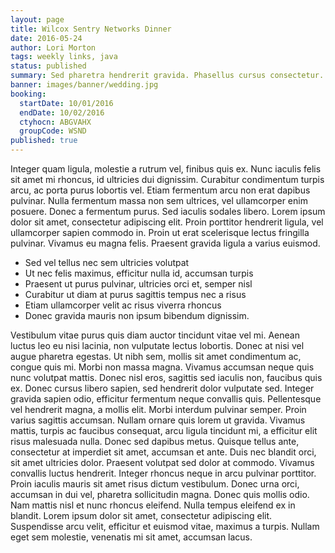 ```yaml
---
layout: page
title: Wilcox Sentry Networks Dinner
date: 2016-05-24
author: Lori Morton
tags: weekly links, java
status: published
summary: Sed pharetra hendrerit gravida. Phasellus cursus consectetur.
banner: images/banner/wedding.jpg
booking:
  startDate: 10/01/2016
  endDate: 10/02/2016
  ctyhocn: ABGVAHX
  groupCode: WSND
published: true
---
```

Integer quam ligula, molestie a rutrum vel, finibus quis ex. Nunc iaculis felis sit amet mi rhoncus, id ultricies dui dignissim. Curabitur condimentum turpis arcu, ac porta purus lobortis vel. Etiam fermentum arcu non erat dapibus pulvinar. Nulla fermentum massa non sem ultrices, vel ullamcorper enim posuere. Donec a fermentum purus. Sed iaculis sodales libero. Lorem ipsum dolor sit amet, consectetur adipiscing elit. Proin porttitor hendrerit ligula, vel ullamcorper sapien commodo in. Proin ut erat scelerisque lectus fringilla pulvinar. Vivamus eu magna felis. Praesent gravida ligula a varius euismod.

* Sed vel tellus nec sem ultricies volutpat
* Ut nec felis maximus, efficitur nulla id, accumsan turpis
* Praesent ut purus pulvinar, ultricies orci et, semper nisl
* Curabitur ut diam at purus sagittis tempus nec a risus
* Etiam ullamcorper velit ac risus viverra rhoncus
* Donec gravida mauris non ipsum bibendum dignissim.

Vestibulum vitae purus quis diam auctor tincidunt vitae vel mi. Aenean luctus leo eu nisi lacinia, non vulputate lectus lobortis. Donec at nisi vel augue pharetra egestas. Ut nibh sem, mollis sit amet condimentum ac, congue quis mi. Morbi non massa magna. Vivamus accumsan neque quis nunc volutpat mattis. Donec nisl eros, sagittis sed iaculis non, faucibus quis ex. Donec cursus libero sapien, sed hendrerit dolor vulputate sed. Integer gravida sapien odio, efficitur fermentum neque convallis quis. Pellentesque vel hendrerit magna, a mollis elit. Morbi interdum pulvinar semper. Proin varius sagittis accumsan.
Nullam ornare quis lorem ut gravida. Vivamus mattis, turpis ac faucibus consequat, arcu ligula tincidunt mi, a efficitur elit risus malesuada nulla. Donec sed dapibus metus. Quisque tellus ante, consectetur at imperdiet sit amet, accumsan et ante. Duis nec blandit orci, sit amet ultricies dolor. Praesent volutpat sed dolor at commodo. Vivamus convallis luctus hendrerit. Integer rhoncus neque in arcu pulvinar porttitor. Proin iaculis mauris sit amet risus dictum vestibulum. Donec urna orci, accumsan in dui vel, pharetra sollicitudin magna. Donec quis mollis odio. Nam mattis nisl et nunc rhoncus eleifend. Nulla tempus eleifend ex in blandit. Lorem ipsum dolor sit amet, consectetur adipiscing elit. Suspendisse arcu velit, efficitur et euismod vitae, maximus a turpis. Nullam eget sem molestie, venenatis mi sit amet, accumsan lacus.
